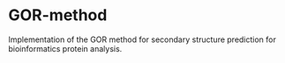 # GOR-method
Implementation of the GOR method for secondary structure prediction for bioinformatics protein analysis.
